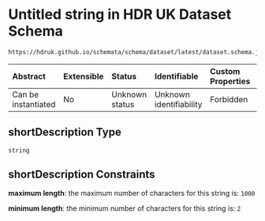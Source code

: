 # Untitled string in HDR UK Dataset Schema

```txt
https://hdruk.github.io/schemata/schema/dataset/latest/dataset.schema.json#/definitions/shortDescription
```



| Abstract            | Extensible | Status         | Identifiable            | Custom Properties | Additional Properties | Access Restrictions | Defined In                                                                                        |
| :------------------ | :--------- | :------------- | :---------------------- | :---------------- | :-------------------- | :------------------ | :------------------------------------------------------------------------------------------------ |
| Can be instantiated | No         | Unknown status | Unknown identifiability | Forbidden         | Allowed               | none                | [dataset.schema.json*](../../../schema/dataset/latest/dataset.schema.json "open original schema") |

## shortDescription Type

`string`

## shortDescription Constraints

**maximum length**: the maximum number of characters for this string is: `1000`

**minimum length**: the minimum number of characters for this string is: `2`
